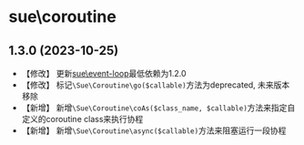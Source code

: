 sue\coroutine
==================================================================================================

## 1.3.0 (2023-10-25)
* 【修改】 更新[sue\event-loop](https://github.com/reactphp/event-loop.git)最低依赖为1.2.0
* 【修改】 标记`\Sue\Coroutine\go($callable)`方法为deprecated, 未来版本移除
* 【新增】 新增`\Sue\Coroutine\coAs($class_name, $callable)`方法来指定自定义的coroutine class来执行协程
* 【新增】 新增`\Sue\Coroutine\async($callable)`方法来阻塞运行一段协程